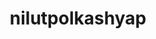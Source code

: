 ---
title: nilutpolkashyap
github: https://github.com/nilutpolkashyap
mode: dark
transition: 1s
score: 85.1
archetype:
- GIF
- Github Actions
- Project Showcase
---